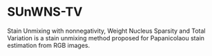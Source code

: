 # SUnWNS-TV
Stain Unmixing with nonnegativity, Weight Nucleus Sparsity and Total Variation is a stain unmixing method proposed for Papanicolaou stain estimation from RGB images.
